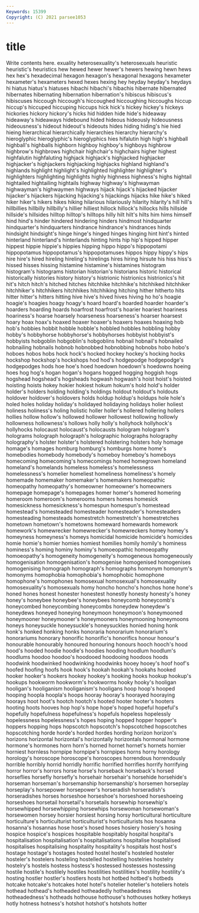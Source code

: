 ```yaml
---
Keywords: 15399
Copyright: (C) 2021 parsee1053
---
```


# title

Write contents here.
exuality heterosexuality's
heterosexuals heuristic heuristic's heuristics hew hewed hewer hewer's hewers hewing
hewn hews hex hex's hexadecimal hexagon hexagon's hexagonal hexagons hexameter
hexameter's hexameters hexed hexes hexing hey heyday heyday's heydays hi
hiatus hiatus's hiatuses hibachi hibachi's hibachis hibernate hibernated hibernates hibernating
hibernation hibernation's hibiscus hibiscus's hibiscuses hiccough hiccough's hiccoughed hiccoughing hiccoughs
hiccup hiccup's hiccuped hiccuping hiccups hick hick's hickey hickey's hickeys
hickories hickory hickory's hicks hid hidden hide hide's hideaway hideaway's
hideaways hidebound hided hideous hideously hideousness hideousness's hideout hideout's hideouts
hides hiding hiding's hie hied hieing hierarchical hierarchically hierarchies hierarchy
hierarchy's hieroglyphic hieroglyphic's hieroglyphics hies hifalutin high high's highball highball's
highballs highborn highboy highboy's highboys highbrow highbrow's highbrows highchair highchair's
highchairs higher highest highfalutin highfaluting highjack highjack's highjacked highjacker highjacker's
highjackers highjacking highjacks highland highland's highlands highlight highlight's highlighted highlighter
highlighter's highlighters highlighting highlights highly highness highness's highs hightail hightailed
hightailing hightails highway highway's highwayman highwayman's highwaymen highways hijack hijack's
hijacked hijacker hijacker's hijackers hijacking hijacking's hijackings hijacks hike hike's
hiked hiker hiker's hikers hikes hiking hilarious hilariously hilarity hilarity's
hill hill's hillbillies hillbilly hillbilly's hillier hilliest hillock hillock's hillocks
hills hillside hillside's hillsides hilltop hilltop's hilltops hilly hilt hilt's
hilts him hims himself hind hind's hinder hindered hindering hinders
hindmost hindquarter hindquarter's hindquarters hindrance hindrance's hindrances hinds hindsight hindsight's
hinge hinge's hinged hinges hinging hint hint's hinted hinterland hinterland's
hinterlands hinting hints hip hip's hipped hipper hippest hippie hippie's
hippies hipping hippo hippo's hippopotami hippopotamus hippopotamus's hippopotamuses hippos hippy
hippy's hips hire hire's hired hireling hireling's hirelings hires hiring
hirsute his hiss hiss's hissed hisses hissing histamine histamine's histamines
histogram histogram's histograms historian historian's historians historic historical historically histories
history history's histrionic histrionics histrionics's hit hit's hitch hitch's hitched
hitches hitchhike hitchhike's hitchhiked hitchhiker hitchhiker's hitchhikers hitchhikes hitchhiking hitching
hither hitherto hits hitter hitter's hitters hitting hive hive's hived
hives hiving ho ho's hoagie hoagie's hoagies hoagy hoagy's hoard
hoard's hoarded hoarder hoarder's hoarders hoarding hoards hoarfrost hoarfrost's hoarier
hoariest hoariness hoariness's hoarse hoarsely hoarseness hoarseness's hoarser hoarsest hoary
hoax hoax's hoaxed hoaxer hoaxer's hoaxers hoaxes hoaxing hob hob's
hobbies hobbit hobble hobble's hobbled hobbles hobbling hobby hobby's hobbyhorse
hobbyhorse's hobbyhorses hobbyist hobbyist's hobbyists hobgoblin hobgoblin's hobgoblins hobnail hobnail's
hobnailed hobnailing hobnails hobnob hobnobbed hobnobbing hobnobs hobo hobo's hoboes
hobos hobs hock hock's hocked hockey hockey's hocking hocks hockshop
hockshop's hockshops hod hod's hodgepodge hodgepodge's hodgepodges hods hoe hoe's
hoed hoedown hoedown's hoedowns hoeing hoes hog hog's hogan hogan's
hogans hogged hogging hoggish hogs hogshead hogshead's hogsheads hogwash hogwash's
hoist hoist's hoisted hoisting hoists hokey hokier hokiest hokum hokum's
hold hold's holder holder's holders holding holding's holdings holdout holdout's
holdouts holdover holdover's holdovers holds holdup holdup's holdups hole hole's
holed holes holiday holiday's holidayed holidaying holidays holier holiest holiness
holiness's holing holistic holler holler's hollered hollering hollers hollies hollow
hollow's hollowed hollower hollowest hollowing hollowly hollowness hollowness's hollows holly
holly's hollyhock hollyhock's hollyhocks holocaust holocaust's holocausts hologram hologram's holograms
holograph holograph's holographic holographs holography holography's holster holster's holstered holstering
holsters holy homage homage's homages homburg homburg's homburgs home home's
homebodies homebody homebody's homeboy homeboy's homeboys homecoming homecoming's homecomings homed
homegrown homeland homeland's homelands homeless homeless's homelessness homelessness's homelier homeliest
homeliness homeliness's homely homemade homemaker homemaker's homemakers homeopathic homeopathy homeopathy's
homeowner homeowner's homeowners homepage homepage's homepages homer homer's homered homering
homeroom homeroom's homerooms homers homes homesick homesickness homesickness's homespun homespun's
homestead homestead's homesteaded homesteader homesteader's homesteaders homesteading homesteads homestretch homestretch's
homestretches hometown hometown's hometowns homeward homewards homework homework's homewrecker homewrecker's
homewreckers homey homey's homeyness homeyness's homeys homicidal homicide homicide's homicides
homie homie's homier homies homiest homilies homily homily's hominess hominess's
homing hominy hominy's homoeopathic homoeopathy homoeopathy's homogeneity homogeneity's homogeneous homogeneously
homogenisation homogenisation's homogenise homogenised homogenises homogenising homograph homograph's homographs homonym
homonym's homonyms homophobia homophobia's homophobic homophone homophone's homophones homosexual homosexual's
homosexuality homosexuality's homosexuals homy honcho honcho's honchos hone hone's honed
hones honest honester honestest honestly honesty honesty's honey honey's honeybee
honeybee's honeybees honeycomb honeycomb's honeycombed honeycombing honeycombs honeydew honeydew's honeydews
honeyed honeying honeymoon honeymoon's honeymooned honeymooner honeymooner's honeymooners honeymooning honeymoons
honeys honeysuckle honeysuckle's honeysuckles honied honing honk honk's honked honking
honks honoraria honorarium honorarium's honorariums honorary honorific honorific's honorifics honour
honour's honourable honourably honoured honouring honours hooch hooch's hood hood's
hooded hoodie hoodie's hoodies hooding hoodlum hoodlum's hoodlums hoodoo hoodoo's
hoodooed hoodooing hoodoos hoods hoodwink hoodwinked hoodwinking hoodwinks hooey hooey's
hoof hoof's hoofed hoofing hoofs hook hook's hookah hookah's hookahs
hooked hooker hooker's hookers hookey hookey's hooking hooks hookup hookup's
hookups hookworm hookworm's hookworms hooky hooky's hooligan hooligan's hooliganism hooliganism's
hooligans hoop hoop's hooped hooping hoopla hoopla's hoops hooray hooray's
hoorayed hooraying hoorays hoot hoot's hootch hootch's hooted hooter hooter's
hooters hooting hoots hooves hop hop's hope hope's hoped hopeful
hopeful's hopefully hopefulness hopefulness's hopefuls hopeless hopelessly hopelessness hopelessness's hopes
hoping hopped hopper hopper's hoppers hopping hops hopscotch hopscotch's hopscotched
hopscotches hopscotching horde horde's horded hordes hording horizon horizon's horizons
horizontal horizontal's horizontally horizontals hormonal hormone hormone's hormones horn horn's
horned hornet hornet's hornets hornier horniest hornless hornpipe hornpipe's hornpipes
horns horny horology horology's horoscope horoscope's horoscopes horrendous horrendously horrible
horribly horrid horridly horrific horrified horrifies horrify horrifying horror horror's
horrors horse horse's horseback horseback's horsed horseflies horsefly horsefly's horsehair
horsehair's horsehide horsehide's horseman horseman's horsemanship horsemanship's horsemen horseplay horseplay's
horsepower horsepower's horseradish horseradish's horseradishes horses horseshoe horseshoe's horseshoed horseshoeing
horseshoes horsetail horsetail's horsetails horsewhip horsewhip's horsewhipped horsewhipping horsewhips horsewoman
horsewoman's horsewomen horsey horsier horsiest horsing horsy horticultural horticulture horticulture's
horticulturist horticulturist's horticulturists hos hosanna hosanna's hosannas hose hose's hosed
hoses hosiery hosiery's hosing hospice hospice's hospices hospitable hospitably hospital
hospital's hospitalisation hospitalisation's hospitalisations hospitalise hospitalised hospitalises hospitalising hospitality hospitality's
hospitals host host's hostage hostage's hostages hosted hostel hostel's hosteled
hosteler hosteler's hostelers hosteling hostelled hostelling hostelries hostelry hostelry's hostels
hostess hostess's hostessed hostesses hostessing hostile hostile's hostilely hostiles hostilities
hostilities's hostility hostility's hosting hostler hostler's hostlers hosts hot hotbed
hotbed's hotbeds hotcake hotcake's hotcakes hotel hotel's hotelier hotelier's hoteliers
hotels hothead hothead's hotheaded hotheadedly hotheadedness hotheadedness's hotheads hothouse hothouse's
hothouses hotkey hotkeys hotly hotness hotness's hotshot hotshot's hotshots hotter
